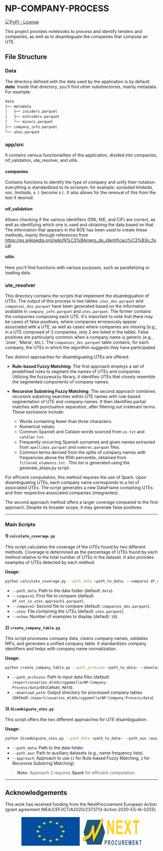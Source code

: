 # NP-COMPANY-PROCESS

[![PyPI - License](https://img.shields.io/badge/license-MIT-green.svg)](https://github.com/nextprocurement/NP-Company-Process/blob/main/LICENSE)

This project provides notebooks to process and identify tenders and companies, as well as to disambiguate the companies that compose an UTE.

## File Structure

### Data

The directory defined with the data used by the application is by default: **_data_**. Inside that directory, you'll find other subdirectories, mainly metadata. For example:

```bash
data
├── metadata
│   ├── insiders.parquet
│   ├── outsiders.parquet
│   └── minors.parquet
├── company_info.parquet
└── utes.parquet
```

### app/src

It contains various functionalities of the application, divided into companies, nif_validation, ute_resolver, and utils.

#### companies

Contains functions to identify the type of company and unify their notation: everything is standardized to its acronym; for example: *sociedad limitada*, *soc. limitada*, *s. l.* become *s.l.*. It also allows for the removal of this from the text if desired.

#### nif_validation

Allows checking if the various identifiers (DNI, NIE, and CIF) are correct, as well as identifying which one is used and obtaining the data based on that.\
The information that appears in the BOE has been used to create these methods, mainly through references from https://es.wikipedia.org/wiki/N%C3%BAmero_de_identificaci%C3%B3n_fiscal

#### utils

Here you'll find functions with various purposes, such as parallelizing or loading data.

### ute_resolver

This directory contains the scripts that implement the disambiguation of UTEs. The output of this process is two tables: ``utes_des.parquet`` and ``companies_des.parquet`` have been generated based on the information available in ``company_info.parquet`` and ``utes.parquet``. The former contains the companies composing each UTE. It's important to note that there may be cases of false positives, where companies erroneously appear associated with a UTE, as well as cases where companies are missing (e.g., in a UTE composed of 3 companies, only 2 are listed in the table). False positives are particularly common when a company name is generic (e.g., 'Jose', 'Maria', etc.). The ``companies_des.parquet`` table contains, for each company, the UTEs in which the algorithm suggests they have participated.

Two distinct approaches for disambiguating UTEs are offered:

- **Rule-based Fuzzy Matching:** The first approach employs a set of predefined rules to segment the names of UTEs and companies. Utilizing the fuzzywuzzy library, it identifies UTEs that closely resemble the segmented components of company names.

- **Recursive Substring Fuzzy Matching:** The second approach combines recursive substring searches within UTE names with rule-based segmentation of UTE and company names. It then identifies partial matches with punctuation separation, after filtering out irrelevant terms. These exclusions include:
  - Words containing fewer than three characters.
  - Numerical values.
  - Common Spanish and Catalan words sourced from ``es.txt`` and ``catalan.txt``.
  - Frequently occurring Spanish surnames and given names extracted from ``apellidos.parquet`` and ``nombres.parquet`` files.
  - Common terms derived from the splits of company names with frequencies above the 95th percentile, obtained from ``filtered_elements.txt.`` This list is generated using the generate_stops.py script.

For efficient computation, this method requires the use of Spark.
Upon disambiguating UTEs, each company name corresponds to a list of associated UTEs. The script generates a new DataFrame containing UTEs and their respective associated companies (integrantes).

The second approach method offers a larger coverage compared to the first approach. Despite its broader scope, it may generate false positives.

---

### Main Scripts

#### 1) `calculate_coverage.py`
This script calculates the coverage of the UTEs found by two different methods. Coverage is determined as the percentage of UTEs found by each method relative to the total number of UTEs in the dataset. It also provides examples of UTEs detected by each method.

**Usage:**
```bash
python calculate_coverage.py --path_data <path_to_data> --compare1 df_not_in_utes_approach1.parquet --compare2 companies_des.parquet --utes utes.parquet --nshow 10
```
- `--path_data`: Path to the data folder (default: `data`).
- `--compare1`: First file to compare (default: `df_not_in_utes_approach1.parquet`).
- `--compare2`: Second file to compare (default: `companies_des.parquet`).
- `--utes`: File containing the UTEs (default: `utes.parquet`).
- `--nshow`: Number of examples to display (default: `10`).

#### 2) `create_company_table.py`
This script processes company data, cleans company names, validates NIFs, and generates a unified company table. It standardizes company identifiers and helps with company name normalization.

**Usage:**
```bash
python create_company_table.py --path_archivos <path_to_data> --download_path <output_path>
```
- `--path_archivos`: Path to input data files (default: `/export/usuarios_ml4ds/cggamella/NP-Company-Process/data/DESCARGAS_MAYO`).
- `--download_path`: Output directory for processed company tables (default: `/export/usuarios_ml4ds/cggamella/NP-Company-Process/data`).

#### 3) `disambiguate_utes.py`
This script offers the two different approaches for UTE disambiguation.

**Usage:**
```bash
python disambiguate_utes.py --path_data <path_to_data> --path_aux <auxiliary_data_path> --approach <1_or_2>
```
- `--path_data`: Path to the data folder.
- `--path_aux`: Path to auxiliary datasets (e.g., name frequency lists).
- `--approach`: Approach to use (`1` for Rule-based Fuzzy Matching, `2` for Recursive Substring Matching).

> **Note:** Approach 2 requires **Spark** for efficient computation.

---

## Acknowledgements

This work has received funding from the NextProcurement European Action (grant agreement INEA/CEF/ICT/A2020/2373713-Action 2020-ES-IA-0255).

<p align="center">
  <img src="static/Images/eu-logo.svg" alt="EU Logo" height=100 width=200>
  <img src="static/Images/nextprocurement-logo.png" alt="Next Procurement Logo" height=100 width=200>
</p>

